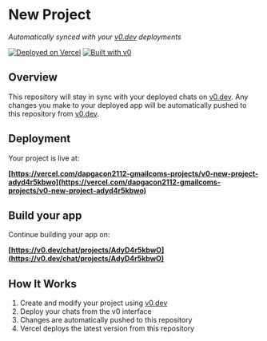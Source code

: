 # New Project

*Automatically synced with your [v0.dev](https://v0.dev) deployments*

[![Deployed on Vercel](https://img.shields.io/badge/Deployed%20on-Vercel-black?style=for-the-badge&logo=vercel)](https://vercel.com/dapgacon2112-gmailcoms-projects/v0-new-project-adyd4r5kbwo)
[![Built with v0](https://img.shields.io/badge/Built%20with-v0.dev-black?style=for-the-badge)](https://v0.dev/chat/projects/AdyD4r5kbwO)

## Overview

This repository will stay in sync with your deployed chats on [v0.dev](https://v0.dev).
Any changes you make to your deployed app will be automatically pushed to this repository from [v0.dev](https://v0.dev).

## Deployment

Your project is live at:

**[https://vercel.com/dapgacon2112-gmailcoms-projects/v0-new-project-adyd4r5kbwo](https://vercel.com/dapgacon2112-gmailcoms-projects/v0-new-project-adyd4r5kbwo)**

## Build your app

Continue building your app on:

**[https://v0.dev/chat/projects/AdyD4r5kbwO](https://v0.dev/chat/projects/AdyD4r5kbwO)**

## How It Works

1. Create and modify your project using [v0.dev](https://v0.dev)
2. Deploy your chats from the v0 interface
3. Changes are automatically pushed to this repository
4. Vercel deploys the latest version from this repository